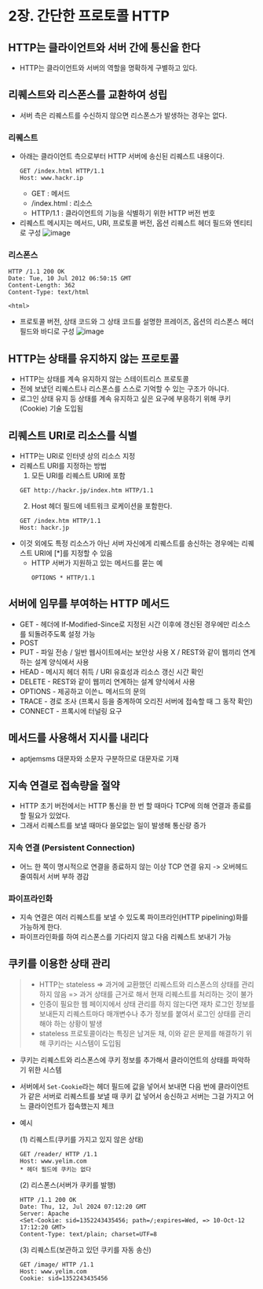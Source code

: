 # 2장. 간단한 프로토콜 HTTP
## HTTP는 클라이언트와 서버 간에 통신을 한다
- HTTP는 클라이언트와 서버의 역할을 명확하게 구별하고 있다.

## 리퀘스트와 리스폰스를 교환하여 성립
- 서버 측은 리퀘스트를 수신하지 않으면 리스폰스가 발생하는 경우는 없다.

### 리퀘스트
- 아래는 클라이언트 측으로부터 HTTP 서버에 송신된 리퀘스트 내용이다.
  ```
  GET /index.html HTTP/1.1
  Host: www.hackr.ip
  ```
  - GET : 메서드
  - /index.html : 리소스
  - HTTP/1.1 : 클라이언트의 기능을 식별하기 위한 HTTP 버전 번호
- 리퀘스트 메시지는 메서드, URI, 프로토콜 버전, 옵션 리퀘스트 헤더 필드와 엔티티로 구성
  ![image](https://github.com/star-books-coffee/http-network-basic/assets/101961939/7eeb65c4-9e31-42f2-9cc6-39c5e613a23a)

### 리스폰스
```
HTTP /1.1 200 OK
Date: Tue, 10 Jul 2012 06:50:15 GMT
Content-Length: 362
Content-Type: text/html

<html>
```
- 프로토콜 버전, 상태 코드와 그 상태 코드를 설명한 프레이즈, 옵션의 리스폰스 헤더 필드와 바디로 구성
![image](https://github.com/star-books-coffee/http-network-basic/assets/101961939/311978a9-cb97-4118-8571-90198944bcd1)

## HTTP는 상태를 유지하지 않는 프로토콜
- HTTP는 상태를 계속 유지하지 않는 스테이트리스 프로토콜
- 전에 보냈던 리퀘스트나 리스폰스를 스스로 기억할 수 있는 구조가 아니다.
- 로그인 상태 유지 등 상태를 계속 유지하고 싶은 요구에 부응하기 위해 쿠키(Cookie) 기술 도입됨

## 리퀘스트 URI로 리소스를 식별
- HTTP는 URI로 인터넷 상의 리소스 지정
- 리퀘스트 URI를 지정하는 방법
  1. 모든 URI를 리퀘스트 URI에 포함
  ```
  GET http://hackr.jp/index.htm HTTP/1.1
  ```
  2. Host 헤더 필드에 네트워크 로케이션을 포함한다.
  ```
  GET /index.htm HTTP/1.1
  Host: hackr.jp
  ```
- 이것 외에도 특정 리소스가 아닌 서버 자신에게 리퀘스트를 송신하는 경우에는 리퀘스트 URI에 [*]를 지정할 수 있음
  - HTTP 서버가 지원하고 있는 메서드를 묻는 예
    ```
    OPTIONS * HTTP/1.1
    ```
## 서버에 임무를 부여하는 HTTP 메서드
- GET - 헤더에 If-Modified-Since로 지정된 시간 이후에 갱신된 경우에만 리소스를 되돌려주도록 설정 가능
- POST
- PUT - 파일 전송 / 일반 웹사이트에서는 보안상 사용 X / REST와 같이 웹끼리 연계하는 설계 양식에서 사용
- HEAD - 메시지 헤더 취득 / URI 유효성과 리소스 갱신 시간 확인
- DELETE - REST와 같이 웹끼리 연계하는 설계 양식에서 사용
- OPTIONS - 제공하고 이쓴ㄴ 메서드의 문의
- TRACE - 경로 조사 (프록시 등을 중계하여 오리진 서버에 접속할 때 그 동작 확인)
- CONNECT - 프록시에 터널링 요구

## 메서드를 사용해서 지시를 내리다
- aptjemsms 대문자와 소문자 구분하므로 대문자로 기재

## 지속 연결로 접속량을 절약
- HTTP 초기 버전에서는 HTTP 통신을 한 번 할 때마다 TCP에 의해 연결과 종료를 할 필요가 있었다.
- 그래서 리퀘스트를 보낼 때마다 쓸모없는 일이 발생해 통신량 증가
### 지속 연결 (Persistent Connection)
- 어느 한 쪽이 명시적으로 연결을 종료하지 않는 이상 TCP 연결 유지 -> 오버헤드 줄여줘서 서버 부하 경감
### 파이프라인화
- 지속 연결은 여러 리퀘스트를 보낼 수 있도록 파이프라인(HTTP pipelining)화를 가능하게 한다.
- 파이프라인화를 하여 리스폰스를 기다리지 않고 다음 리퀘스트 보내기 가능

## 쿠키를 이용한 상태 관리
> - HTTP는 stateless => 과거에 교환했던 리퀘스트와 리스폰스의 상태를 관리하지 않음 => 과거 상태를 근거로 해서 현재 리퀘스트를 처리하는 것이 불가
> - 인증이 필요한 웹 페이지에서 상태 관리를 하지 않는다면 재차 로그인 정보를 보내든지 리퀘스트마다 매개변수나 추가 정보를 붙여서 로그인 상태를 관리해야 하는 상황이 발생
> - stateless 프로토콜이라는 특징은 남겨둔 채, 이와 같은 문제를 해결하기 위해 쿠키라는 시스템이 도입됨
- 쿠키는 리퀘스트와 리스폰스에 쿠키 정보를 추가해서 클라이언트의 상태를 파악하기 위한 시스템
- 서버에서 `Set-Cookie`라는 헤더 필드에 값을 넣어서 보내면 다음 번에 클라이언트가 같은 서버로 리퀘스트를 보낼 때 쿠키 값 넣어서 송신하고 서버는 그걸 가지고 어느 클라이언트가 접속했는지 체크
- 예시

  (1) 리퀘스트(쿠키를 가지고 있지 않은 상태)
    ```
    GET /reader/ HTTP /1.1
    Host: www.yelim.com
    * 헤더 필드에 쿠키는 없다
    ```
  (2) 리스폰스(서버가 쿠키를 발행)
    ```
    HTTP /1.1 200 OK
    Date: Thu, 12, Jul 2024 07:12:20 GMT
    Server: Apache
    <Set-Cookie: sid=1352243435456; path=/;expires=Wed, => 10-Oct-12 17:12:20 GMT>
    Content-Type: text/plain; charset=UTF=8
    ```
  (3) 리퀘스트(보관하고 있던 쿠키를 자동 송신)
    ```
    GET /image/ HTTP /1.1
    Host: www.yelim.com
    Cookie: sid=1352243435456
    ```

